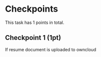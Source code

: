 # Checkpoints

This task has 1 points in total. 

## Checkpoint 1 (1pt)

If resume document is uploaded to owncloud
